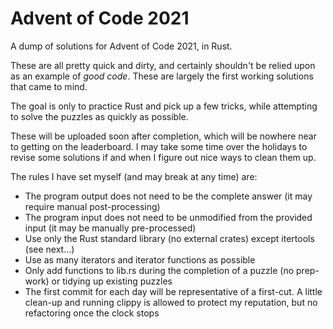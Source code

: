 Advent of Code 2021
===============
A dump of solutions for Advent of Code 2021, in Rust.

These are all pretty quick and dirty, and certainly shouldn't be relied upon as an example of *good code*. These are largely the first working solutions that came to mind.

The goal is only to practice Rust and pick up a few tricks, while attempting to solve the puzzles as quickly as possible.

These will be uploaded soon after completion, which will be nowhere near to getting on the leaderboard. I may take some time over the holidays to revise some solutions if and when I figure out nice ways to clean them up.

The rules I have set myself (and may break at any time) are:
- The program output does not need to be the complete answer (it may require manual post-processing)
- The program input does not need to be unmodified from the provided input (it may be manually pre-processed)
- Use only the Rust standard library (no external crates) except itertools (see next...)
- Use as many iterators and iterator functions as possible
- Only add functions to lib.rs during the completion of a puzzle (no prep-work) or tidying up existing puzzles
- The first commit for each day will be representative of a first-cut. A little clean-up and running clippy is allowed to protect my reputation, but no refactoring once the clock stops
